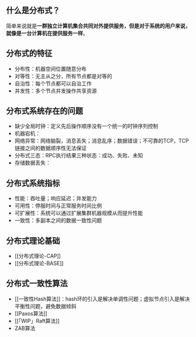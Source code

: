 ## 什么是分布式？

简单来说就是**一群独立计算机集合共同对外提供服务，但是对于系统的用户来说，就像是一台计算机在提供服务一样**。

## 分布式的特征

- 分布性：机器空间位置随意分布
- 对等性：无主从之分，所有节点都是对等的
- 自治性：每个节点都可以自治工作
- 并发性：多个节点并发操作共享资源

## 分布式系统存在的问题

- 缺少全局时钟：定义先后操作顺序没有一个统一的时钟序列控制
- 机器宕机：
- 网络异常：网络脑裂，消息丢失；消息乱序；数据错误；不可靠的TCP，TCP链接之间的数据顺序性无法保证
- 分布式三态：RPC执行结果三种状态：成功、失败、未知
- 存储数据丢失：

## 分布式系统指标

- 性能：吞吐量；响应延迟；并发能力
- 可用性：停服时间与正常服务时间比例
- 可扩展性：系统可以通过扩展集群机器规模从而提升性能
- 一致性：多副本之间的数据一致性问题

## 分布式理论基础

- [[分布式理论-CAP]]
- [[分布式理论-BASE]]

## 分布式一致性算法

- [[一致性Hash算法]]：hash环的引入是解决单调性问题；虚拟节点引入是解决平衡性问题，避免数据倾斜
- [[Paxos算法]]
- [[「WIP」Raft算法]]
- ZAB算法